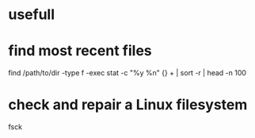 # usefull
# find most recent files 
find /path/to/dir -type f -exec stat -c "%y %n" {} + | sort -r | head -n 100 

# check and repair a Linux filesystem

fsck
